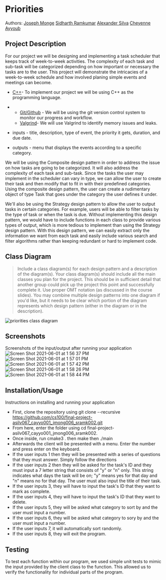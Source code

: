 # Priorities
 
  Authors: [Joseph Monge](https://github.com/jlmonge)
 [Sidharth Ramkumar](https://github.com/sidrk01)
 [Alexander Silva](https://github.com/asilv067)
 [Cheyenne Ayyoub](https://github.com/cheyenneayyoub)

## Project Description
 For our project we will be designing and implementing a task scheduler that keeps track of week-to-week activities. The complexity of each task and sub-task will be categorized  depending on how important or necessary the tasks are to the user. This project will demonstrate the intricacies of a week-to-week schedule and how involved planing simple events and meetings can become. 

* [C++](https://www.cplusplus.com/)- To implement our project we will be using C++ as the programming language. 
*  * [Git/Github](https://github.com/) - We will be using the git version control system to monitor our progress and workflow.
   * [Valgrind](https://valgrind.org/)- We will use Valgrind to identify memory issues and leaks. 

  * inputs -  title, description, type of event, the priority it gets, duration, and due date. 
  * outputs - menu that displays the events according to a specific category.

We will be using the Composite design pattern in order to address the issue on how tasks are going to be categorized. It will also address the complexity of each task and sub-task. Since the tasks the user may implement in the scheduler can vary in type, we can allow the user to create their task and then modify that to fit in with their predefined categories. Using the composite design pattern, the user can create a rudimentary object of type Task that goes under the category the user defines it under.

We'll also be using the Strategy design pattern to allow the user to output tasks in certain categories. For example, users will be able to filter tasks by the type of task or when the task is due. Without implementing this design pattern, we would have to include functions in each class to provide various types of output, which is more tedious to implement than using the Strategy design pattern. With this design pattern, we can easily extract only the information we want from each task and easily include various search and filter algorithms rather than keeping redundant or hard to implement code.

## Class Diagram
 > Include a class diagram(s) for each design pattern and a description of the diagram(s). Your class diagram(s) should include all the main classes you plan for the project. This should be in sufficient detail that another group could pick up the project this point and successfully complete it. Use proper OMT notation (as discussed in the course slides). You may combine multiple design patterns into one diagram if you'd like, but it needs to be clear which portion of the diagram represents which design pattern (either in the diagram or in the description). 

![_priorities_ class diagram](https://user-images.githubusercontent.com/79485389/120388042-7ae11900-c2df-11eb-962e-489158e83fa8.jpeg)
 
 ## Screenshots
  Screenshots of the input/output after running your application
  ![Screen Shot 2021-06-01 at 1 56 37 PM](https://user-images.githubusercontent.com/79485389/120390087-23907800-c2e2-11eb-93b5-7f2e3062e49c.png)
![Screen Shot 2021-06-01 at 1 57 01 PM](https://user-images.githubusercontent.com/79485389/120390100-268b6880-c2e2-11eb-8210-f1b7707c1267.png)
![Screen Shot 2021-06-01 at 1 57 42 PM](https://user-images.githubusercontent.com/79485389/120390106-29865900-c2e2-11eb-9fa7-bca712409998.png)
![Screen Shot 2021-06-01 at 1 58 26 PM](https://user-images.githubusercontent.com/79485389/120390111-2b501c80-c2e2-11eb-9d84-e861cc83dcbb.png)
![Screen Shot 2021-06-01 at 1 58 44 PM](https://user-images.githubusercontent.com/79485389/120390131-3145fd80-c2e2-11eb-89dd-9869ee1ee8ee.png)

 ## Installation/Usage
  Instructions on installing and running your application
  * First, clone the repository using git clone --recursive https://github.com/cs100/final-project-asilv067_cayyo001_jmong006_sramk002.git
  * From here, enter the folder using cd final-project-asilv067_cayyo001_jmong006_sramk002.
  * Once inside, run cmake3 . then make then ./main
  * Afterwards the client will be presented with a menu. Enter the number and press enter on the keyboard.
  * If the user inputs 1 then they will be presented with a series of questions that they must answer. Simply follow the directions
  * If the user inputs 2 then they will be asked for the task's ID and they must input a 7 letter string that consists of "y" or "n" only. This string indicates what days the task will be on; "y" means yes for that day and "n" means no for that day. The user must also input the title of their task.
  * If the user inputs 3, they will have to input the task's ID that they want to mark as complete.
  * If the user inputs 4, they will have to input the task's ID that they want to delete.
  * If the user inputs 5, they will be asked what category to sort by and the user must input a number.
  * If the user inputs 6, they will be asked what category to sory by and the user must input a number.
  * If the user inputs 7, it will automatically sort randomly.
  * If the user inputs 8, they will exit the program.
 ## Testing
To test each function within our program, we used simple unit tests to mimic the input provided by the client class to the function. This allowed us to verify the functionality for individual parts of the program. 
 
